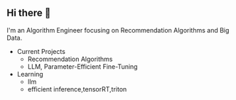 ## Hi there 👋

I'm an Algorithm Engineer focusing on Recommendation Algorithms and Big Data.

- Current Projects
  - Recommendation Algorithms
  - LLM, Parameter-Efficient Fine-Tuning
- Learning
  - llm
  - efficient inference,tensorRT,triton
